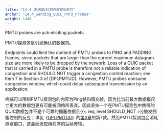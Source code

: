 ```yaml
---
title: "14.4 发送QUIC的PMTU探测包"
anchor: "14.4_Sending_QUIC_PMTU_Probes"
weight: 1440
---
```


PMTU probes are ack-eliciting packets.

PMTU探测包是引发确认的数据包。

Endpoints could limit the content of PMTU probes to PING and PADDING frames, since packets that are larger than the current maximum datagram size are more likely to be dropped by the network. Loss of a QUIC packet that is carried in a PMTU probe is therefore not a reliable indication of congestion and SHOULD NOT trigger a congestion control reaction; see Item 7 in Section 3 of [DPLPMTUD]. However, PMTU probes consume congestion window, which could delay subsequent transmission by an application.

终端可以限制PMTU探测包的内容为Ping帧和填充帧，因为比当前最大数据报尺寸更大的数据包更有可能被网络所丢弃。因此丢失一个在PMTU探测包中携带的QUIC数据包并不是个可靠的拥塞依据且{{< req_level SHOULD_NOT >}}触发拥塞控制的反应；详见《[DPLPMTUD]()》的[第3章]()的第7款。然而PMTU探测包会消耗拥塞窗口，这会延迟应用程序的后续传输。

